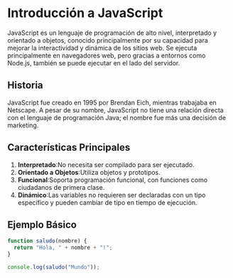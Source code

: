 # Introducción a JavaScript

JavaScript es un lenguaje de programación de alto nivel, interpretado y orientado a objetos, conocido principalmente por su capacidad para mejorar la interactividad y dinámica de los sitios web. Se ejecuta principalmente en navegadores web, pero gracias a entornos como Node.js, también se puede ejecutar en el lado del servidor.

## Historia

JavaScript fue creado en 1995 por Brendan Eich, mientras trabajaba en Netscape. A pesar de su nombre, JavaScript no tiene una relación directa con el lenguaje de programación Java; el nombre fue más una decisión de marketing.

## Características Principales

1. **Interpretado**:No necesita ser compilado para ser ejecutado.
2. **Orientado a Objetos**:Utiliza objetos y prototipos.
3. **Funcional**:Soporta programación funcional, con funciones como ciudadanos de primera clase.
4. **Dinámico**:Las variables no requieren ser declaradas con un tipo específico y pueden cambiar de tipo en tiempo de ejecución.

## Ejemplo Básico

```javascript
function saludo(nombre) {
  return "Hola, " + nombre + "!";
}

console.log(saludo("Mundo"));
```
